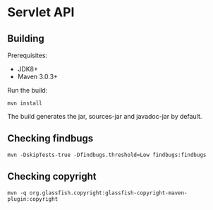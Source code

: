 Servlet API
===========

Building
--------

Prerequisites:

* JDK8+
* Maven 3.0.3+

Run the build:

`mvn install`

The build generates the jar, sources-jar and javadoc-jar by default.

Checking findbugs
-----------------

`mvn -DskipTests-true -Dfindbugs.threshold=Low findbugs:findbugs`

Checking copyright
------------------

`mvn -q org.glassfish.copyright:glassfish-copyright-maven-plugin:copyright`
